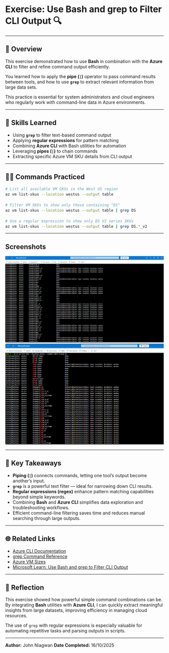 # Exercise: Use Bash and grep to Filter CLI Output 🔍  

---

## 🧭 Overview  

This exercise demonstrated how to use **Bash** in combination with the **Azure CLI** to filter and refine command output efficiently.  

You learned how to apply the **pipe (`|`)** operator to pass command results between tools, and how to use **`grep`** to extract relevant information from large data sets.  

This practice is essential for system administrators and cloud engineers who regularly work with command-line data in Azure environments.  

---

## 🧰 Skills Learned  

- Using **`grep`** to filter text-based command output  
- Applying **regular expressions** for pattern matching  
- Combining **Azure CLI** with Bash utilities for automation  
- Leveraging **pipes (`|`)** to chain commands  
- Extracting specific Azure VM SKU details from CLI output  

---

## 🧑‍💻 Commands Practiced  

```bash
# List all available VM SKUs in the West US region
az vm list-skus --location westus --output table

# Filter VM SKUs to show only those containing "DS"
az vm list-skus --location westus --output table | grep DS

# Use a regular expression to show only DS V2 series SKUs
az vm list-skus --location westus --output table | grep DS.*_v2
```

---

## Screenshots
![Screenshots](./screenshots/Screenshot%202025-10-16%20161222.png)
![Screenshots](./screenshots/Screenshot%202025-10-16%20161540.png)

---

## 🧩 Key Takeaways

* **Piping (`|`)** connects commands, letting one tool’s output become another’s input.
* **`grep`** is a powerful text filter — ideal for narrowing down CLI results.
* **Regular expressions (regex)** enhance pattern matching capabilities beyond simple keywords.
* Combining **Bash** and **Azure CLI** simplifies data exploration and troubleshooting workflows.
* Efficient command-line filtering saves time and reduces manual searching through large outputs.

---

## 🌐 Related Links

* [Azure CLI Documentation](https://learn.microsoft.com/cli/azure/)
* [grep Command Reference](https://man7.org/linux/man-pages/man1/grep.1.html)
* [Azure VM Sizes](https://learn.microsoft.com/azure/virtual-machines/sizes)
* [Microsoft Learn: Use Bash and grep to Filter CLI Output](https://learn.microsoft.com/training/)

---

## 🏁 Reflection

This exercise showed how powerful simple command combinations can be.
By integrating **Bash** utilities with **Azure CLI**, I can quickly extract meaningful insights from large datasets, improving efficiency in managing cloud resources.

The use of `grep` with regular expressions is especially valuable for automating repetitive tasks and parsing outputs in scripts.

---

**Author:** John Niagwan
**Date Completed:** 16/10/2025